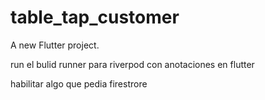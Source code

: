 # table_tap_customer

A new Flutter project.

run el bulid runner para riverpod con anotaciones en flutter
<!-- dart run build_runner watch -->

habilitar algo que pedia firestrore
<!-- flutter run --debug -->
